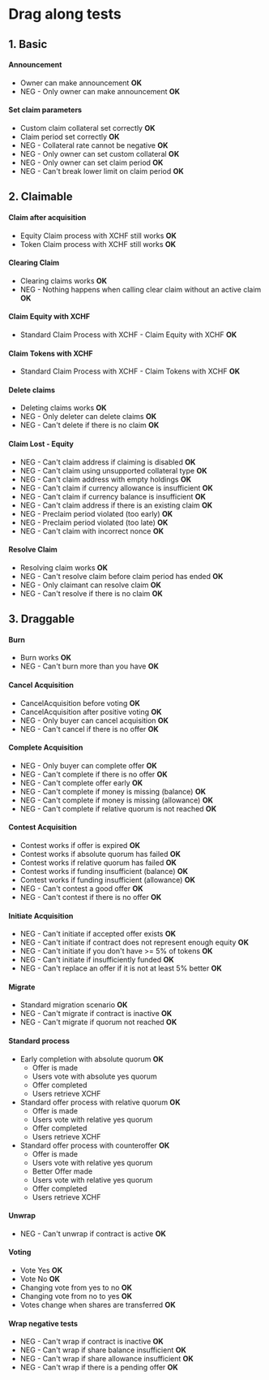 <h1>Drag along tests</h1>

<h2>1. Basic</h2>

<h4>Announcement</h4>

* Owner can make announcement <b>OK</b>
* NEG - Only owner can make announcement <b>OK</b>

<h4>Set claim parameters</h4>

* Custom claim collateral set correctly <b>OK</b>
* Claim period set correctly <b>OK</b>
* NEG - Collateral rate cannot be negative <b>OK</b>
* NEG - Only owner can set custom collateral <b>OK</b>
* NEG - Only owner can set claim period <b>OK</b>
* NEG - Can't break lower limit on claim period <b>OK</b>
 
<h2>2. Claimable</h2>
<h4>Claim after acquisition</h4>

* Equity Claim process with XCHF still works <b>OK</b>
* Token Claim process with XCHF still works <b>OK</b>

<h4>Clearing Claim</h4>

- Clearing claims works <b>OK</b>
- NEG - Nothing happens when calling clear claim without an active claim <b>OK</b>

<h4>Claim Equity with XCHF</h4>

- Standard Claim Process with XCHF - Claim Equity with XCHF <b>OK</b>

<h4>Claim Tokens with XCHF</h4>

- Standard Claim Process with XCHF - Claim Tokens with XCHF <b>OK</b>

<h4>Delete claims</h4>

- Deleting claims works <b>OK</b>
- NEG - Only deleter can delete claims <b>OK</b>
- NEG - Can't delete if there is no claim <b>OK</b>

<h4> Claim Lost - Equity</h4>

- NEG - Can't claim address if claiming is disabled <b>OK</b>
- NEG - Can't claim using unsupported collateral type <b>OK</b>
- NEG - Can't claim address with empty holdings <b>OK</b>
- NEG - Can't claim if currency allowance is insufficient <b>OK</b>
- NEG - Can't claim if currency balance is insufficient <b>OK</b>
- NEG - Can't claim address if there is an existing claim <b>OK</b>
- NEG - Preclaim period violated (too early) <b>OK</b>
- NEG - Preclaim period violated (too late) <b>OK</b>
- NEG - Can't claim with incorrect nonce <b>OK</b>

<h4>Resolve Claim</h4>

* Resolving claim works <b>OK</b>
* NEG - Can't resolve claim before claim period has ended <b>OK</b>
* NEG - Only claimant can resolve claim <b>OK</b>
* NEG - Can't resolve if there is no claim <b>OK</b>

<h2>3. Draggable</h2>

<h4>Burn</h4>

- Burn works <b>OK</b>
- NEG - Can't burn more than you have <b>OK</b>

<h4>Cancel Acquisition</h4>

- CancelAcquisition before voting <b>OK</b>
- CancelAcquisition after positive voting <b>OK</b>
- NEG - Only buyer can cancel acquisition <b>OK</b>
- NEG - Can't cancel if there is no offer <b>OK</b>

<h4>Complete Acquisition</h4>

- NEG - Only buyer can complete offer <b>OK</b>
- NEG - Can't complete if there is no offer <b>OK</b>
- NEG - Can't complete offer early <b>OK</b>
- NEG - Can't complete if money is missing (balance) <b>OK</b>
- NEG - Can't complete if money is missing (allowance) <b>OK</b>
- NEG - Can't complete if relative quorum is not reached <b>OK</b>

<h4>Contest Acquisition</h4>

- Contest works if offer is expired <b>OK</b>
- Contest works if absolute quorum has failed <b>OK</b>
- Contest works if relative quorum has failed <b>OK</b>
- Contest works if funding insufficient (balance) <b>OK</b>
- Contest works if funding insufficient (allowance) <b>OK</b>
- NEG - Can't contest a good offer <b>OK</b>
- NEG - Can't contest if there is no offer <b>OK</b>

<h4>Initiate Acquisition</h4>

- NEG - Can't initiate if accepted offer exists <b>OK</b>
- NEG - Can't initiate if contract does not represent enough equity <b>OK</b>
- NEG - Can't initiate if you don't have >= 5% of tokens <b>OK</b>
- NEG - Can't initiate if insufficiently funded <b>OK</b>
- NEG - Can't replace an offer if it is not at least 5% better <b>OK</b>

<h4>Migrate</h4>

- Standard migration scenario <b>OK</b>
- NEG - Can't migrate if contract is inactive <b>OK</b>
- NEG - Can't migrate if quorum not reached <b>OK</b>

<h4>Standard process</h4>

- Early completion with absolute quorum <b>OK</b>
  - Offer is made
  - Users vote with absolute yes quorum
  - Offer completed
  - Users retrieve XCHF
- Standard offer process with relative quorum <b>OK</b>
  - Offer is made
  - Users vote with relative yes quorum
  - Offer completed
  - Users retrieve XCHF
- Standard offer process with counteroffer <b>OK</b>
  - Offer is made
  - Users vote with relative yes quorum
  - Better Offer made
  - Users vote with relative yes quorum
  - Offer completed
  - Users retrieve XCHF

<h4>Unwrap</h4>

- NEG - Can't unwrap if contract is active <b>OK</b>

<h4>Voting</h4>

* Vote Yes <b>OK</b>
* Vote No <b>OK</b>
* Changing vote from yes to no <b>OK</b>
* Changing vote from no to yes <b>OK</b>
* Votes change when shares are transferred <b>OK</b>


<h4>Wrap negative tests</h4>

- NEG - Can't wrap if contract is inactive <b>OK</b>
- NEG - Can't wrap if share balance insufficient <b>OK</b>
- NEG - Can't wrap if share allowance insufficient <b>OK</b>
- NEG - Can't wrap if there is a pending offer <b>OK</b>
